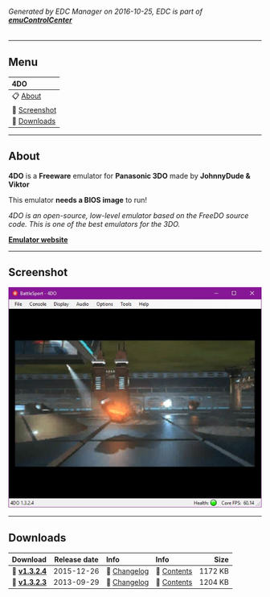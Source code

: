 ###### Generated by EDC Manager on 2016-10-25, EDC is part of [**emuControlCenter**](https://github.com/PhoenixInteractiveNL/emuControlCenter/wiki)
***
## Menu
| **4DO** |
|:---------|
| :clipboard: [About](#about) |
| :sunrise: [Screenshot](#screenshot) |
| :floppy_disk: [Downloads](#downloads) |
***
## About
**4DO** is a **Freeware** emulator for **Panasonic 3DO** made by **JohnnyDude & Viktor**

This emulator **needs a BIOS image** to run!

_4DO is an open-source, low-level emulator based on the FreeDO source code. This is one of the best emulators for the 3DO._

[**Emulator website**](http://fourdo.com/)
***
## Screenshot
![](https://raw.githubusercontent.com/PhoenixInteractiveNL/edc-masterhook/master/downloadhooks/4do/4do_screen.jpg)
***
## Downloads
| Download | Release date  | Info       | Info       | Size       |
|:---------|:-------------:|:-----------|:-----------|-----------:|
| :floppy_disk: [**v1.3.2.4**](https://github.com/PhoenixInteractiveNL/edc-repo0001/raw/master/4do/1.3.2.4.7z) | 2015-12-26 | :page_facing_up: [Changelog](https://github.com/PhoenixInteractiveNL/edc-repo0001/blob/master/4do/1.3.2.4_changelog.txt) | :mag_right: [Contents](https://github.com/PhoenixInteractiveNL/edc-repo0001/blob/master/4do/1.3.2.4_contents.txt) | 1172 KB |
| :floppy_disk: [**v1.3.2.3**](https://github.com/PhoenixInteractiveNL/edc-repo0001/raw/master/4do/1.3.2.3.7z) | 2013-09-29 | :page_facing_up: [Changelog](https://github.com/PhoenixInteractiveNL/edc-repo0001/blob/master/4do/1.3.2.3_changelog.txt) | :mag_right: [Contents](https://github.com/PhoenixInteractiveNL/edc-repo0001/blob/master/4do/1.3.2.3_contents.txt) | 1204 KB |
